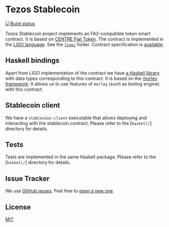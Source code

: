 <!--
SPDX-FileCopyrightText: 2020 tqtezos
SPDX-License-Identifier: MIT
-->

# Tezos Stablecoin

[![Build status](https://badge.buildkite.com/c38c76106a10aeaea23f487d41b52514f4ffb84974852021f7.svg?branch=master)](https://buildkite.com/serokell/stablecoin)

Tezos Stablecoin project implements an FA2-compatible token smart contract.
It is based on [CENTRE Fiat Token](https://github.com/centrehq/centre-tokens/blob/78d964a1a8d481ffd8152772d7a66e47df54b3db/doc/tokendesign.md).
The contract is implemented in the [LIGO language](https://ligolang.org/).
See the [`ligo/`](ligo/) folder.
Contract specification is [available](/docs/specification.md).

## Haskell bindings

Apart from LIGO implementation of the contract we have [a Haskell library](haskell/) with data types corresponding to this contract.
It is based on the [morley framework](https://gitlab.com/morley-framework/morley).
It allows us to use features of `morley` (such as testing engine) with this contract.

## Stablecoin client

We have a `stablecoin-client` executable that allows deploying and interacting with the stablecoin contract.
Please refer to the [`haskell/`] directory for details.

## Tests

Tests are implemented in the same Haskell package.
Please refer to the [`haskell/`] directory for details.

## Issue Tracker

We use [GitHub issues](https://github.com/tqtezos/stablecoin/issues).
Feel free to [open a new one](https://github.com/tqtezos/stablecoin/issues/new/choose).

## License

[MIT](/LICENSE)
